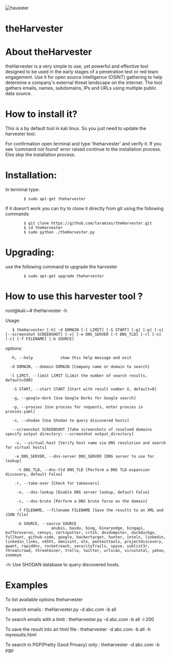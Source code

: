 ![havester](https://user-images.githubusercontent.com/106522935/173199264-f445ce77-8da7-4b4f-bef1-51ba4b72b408.png)
# theHarvester

# About theHarvester
theHarvester is a very simple to use, yet powerful and effective tool designed to be used in the early stages of a penetration test or red team engagement. Use it for open source intelligence (OSINT) gathering to help determine a company's external threat landscape on the internet. The tool gathers emails, names, subdomains, IPs and URLs using multiple public data source.

# How to install it?
This is a by default tool in kali linux. So you just need to update the harvester tool.

For confirmation open terminal and type ‘theharvester’ and verify it. If  you see ‘command not found’ error raised continue to the installation process. Else skip the installation process.

# Installation:
In terminal type:

            $ sudo apt-get theharvester
If it doesn’t work you can try to clone it directly from git using the following commands

            $ git clone https://github.com/laramies/theHarvester.git
            $ cd theHarvester
            $ sudo python ./theHarvester.py
            
# Upgrading:
use the following command to upgrade the harvester

            $ sudo apt-get upgrade theharvester

# How to use this harvester tool ?

 root@kali:~# theHarvester -h

Usage:

       $ theHarvester [-h] -d DOMAIN [-l LIMIT] [-S START] [-g] [-p] [-s] [--screenshot SCREENSHOT] [-v] [-e DNS_SERVER [-t DNS_TLD] [-r] [-n] [-c] [-f FILENAME] [-b SOURCE]


 options:

      -h, --help            show this help message and exit
   
      -d DOMAIN, --domain DOMAIN [Company name or domain to search]
                         
      -l LIMIT, --limit LIMIT [Limit the number of search results, default=500]
                         
       -S START, --start START [Start with result number X, default=0]
                         
       -g, --google-dork [Use Google Dorks for Google search]
   
       -p, --proxies [Use proxies for requests, enter proxies in proxies.yaml]
                         
       -s, --shodan [Use Shodan to query discovered hosts]
   
       --screenshot SCREENSHOT [Take screenshots of resolved domains specify output directory: --screenshot output_directory]
                        
        -v, --virtual-host [Verify host name via DNS resolution and search for virtual hosts]
                       
        -e DNS_SERVER, --dns-server DNS_SERVER [DNS server to use for lookup]
                        
         -t DNS_TLD, --dns-tld DNS_TLD [Perform a DNS TLD expansion discovery, default False]
                         
        -r, --take-over [Check for takeovers]
   
         -n, --dns-lookup [Enable DNS server lookup, default False]
   
         -c, --dns-brute [Perform a DNS brute force on the domain]
    
         -f FILENAME, --filename FILENAME [Save the results to an XML and JSON file]
                       
         -b SOURCE, --source SOURCE
                        anubis, baidu, bing, binaryedge, bingapi, bufferoverun, censys, certspotter, crtsh, dnsdumpster, duckduckgo, fullhunt, github-code, google, hackertarget, hunter, intelx, linkedin, linkedin_links, n45ht, omnisint, otx, pentesttools, projectdiscovery, qwant, rapiddns, rocketreach, securityTrails, spyse, sublist3r, threatcrowd, threatminer, trello, twitter, urlscan, virustotal, yahoo, zoomeye

 -h: Use SHODAN database to query discovered hosts.

# Examples
To list available options
        theharvester
        
To search emails :
        theHarvester.py -d abc.com -b all
        
To search emails with a limit :
        theHarvester.py -d abc.com -b all -l 200
        
To save the result into an html file :
        theharvester -d abc.com -b all -h myresults.html
        
 To search in PGP(Pretty Good Privacy) only :
        theharvester -d abc.com -b pgp     
